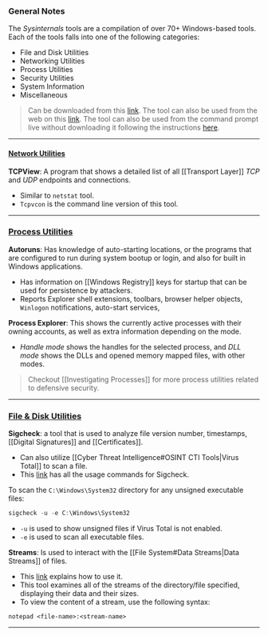 ### General Notes

The *Sysinternals* tools are a compilation of over 70+ Windows-based tools. Each of the tools falls into one of the following categories:

- File and Disk Utilities
- Networking Utilities
- Process Utilities
- Security Utilities
- System Information
- Miscellaneous

> Can be downloaded from this [link](https://docs.microsoft.com/en-us/sysinternals/downloads/). The tool can also be used from the web on this [link](https://live.sysinternals.com/). The tool can also be used from the command prompt live without downloading it following the instructions [here](https://kamransaifullah.medium.com/sysinternals-the-other-way-around-d0d009a01e48).

---
#### [Network Utilities](https://docs.microsoft.com/en-us/sysinternals/downloads/networking-utilities)

**TCPView**: A program that shows a detailed list of all [[Transport Layer]] *TCP* and *UDP* endpoints and connections.
- Similar to `netstat` tool.
- `Tcpvcon` is the command line version of this tool.

---
### [Process Utilities](https://docs.microsoft.com/en-us/sysinternals/downloads/process-utilities)

**Autoruns**: Has knowledge of auto-starting locations, or the programs that are configured to run during system bootup or login, and also for built in Windows applications.
- Has information on [[Windows Registry]] keys for startup that can be used for persistence by attackers.
- Reports Explorer shell extensions, toolbars, browser helper objects, `Winlogon` notifications, auto-start services,

**Process Explorer**: This shows the currently active processes with their owning accounts, as well as extra information depending on the mode.
 - *Handle mode* shows the handles for the selected process, and *DLL mode* shows the DLLs and opened memory mapped files, with other modes.

> Checkout [[Investigating Processes]] for more process utilities related to defensive security.

---
### [File & Disk Utilities](https://docs.microsoft.com/en-us/sysinternals/downloads/file-and-disk-utilities)

**Sigcheck**: a tool that is used to analyze file version number, timestamps, [[Digital Signatures]] and [[Certificates]].
- Can also utilize [[Cyber Threat Intelligence#OSINT CTI Tools|Virus Total]] to scan a file.
- This [link](https://learn.microsoft.com/en-us/sysinternals/downloads/sigcheck) has all the usage commands for Sigcheck.

To scan the `C:\Windows\System32` directory for any unsigned executable files:
```powershell
sigcheck -u -e C:\Windows\System32
```
- `-u` is used to show unsigned files if Virus Total is not enabled.
- `-e` is used to scan all executable files.

**Streams**: Is used to interact with the [[File System#Data Streams|Data Streams]] of files.
- This [link](https://learn.microsoft.com/en-us/sysinternals/downloads/streams) explains how to use it.
- This tool examines all of the streams of the directory/file specified, displaying their data and their sizes.
- To view the content of a stream, use the following syntax:
```
notepad <file-name>:<stream-name>
```

---
